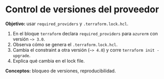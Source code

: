 # Control de versiones del proveedor

**Objetivo:** usar `required_providers` y `.terraform.lock.hcl`.

1. En el bloque `terraform` declara `required_providers` para `azurerm` con versión `~> 3.0`.
2. Observa cómo se genera el `.terraform.lock.hcl`.
3. Cambia el constraint a otra versión (`~> 4.0`) y corre `terraform init -upgrade`.
4. Explica qué cambia en el lock file.

**Conceptos:** bloqueo de versiones, reproducibilidad.

